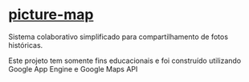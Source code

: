 # [picture-map](https://picture-map.appspot.com/)

Sistema colaborativo simplificado para compartilhamento de fotos históricas.

Este projeto tem somente fins educacionais e foi construído utilizando Google App Engine e Google Maps API
